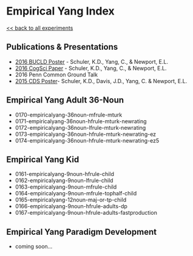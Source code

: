 # Empirical Yang Index
[\<\< back to all experiments][1]

## Publications & Presentations
- [2016 BUCLD Poster][2] - Schuler, K.D., Yang, C., & Newport, E.L.
- [2016 CogSci Paper][3] - Schuler, K.D., Yang, C., & Newport, E.L.
- 2016 Penn Common Ground Talk
- [2015 CDS Poster][4]- Schuler, K.D., Davis, J.D., Yang, C. & Newport, E.L.

## Empirical Yang Adult 36-Noun
- 0170-empiricalyang-36noun-mfrule-mturk
- 0171-empiricalyang-36noun-hfrule-mturk-newrating
- 0172-empiricalyang-36noun-lfrule-mturk-newrating
- 0173-empiricalyang-36noun-hfrule-mturk-newrating-ez
- 0174-empiricalyang-36noun-hfrule-mturk-newrating-ez5

## Empirical Yang Kid
- 0161-empiricalyang-9noun-hfrule-child
- 0162-empiricalyang-9noun-lfrule-child
- 0163-empiricalyang-9noun-mfrule-child
- 0164-empiricalyang-9noun-mfrule-tophalf-child
- 0165-empiricalyang-12noun-maj-or-tp-child
- 0166-empiricalyang-9noun-hfrule-adults-dp
- 0167-empiricalyang-9noun-hfrule-adults-fastproduction

## Empirical Yang Paradigm Development
- coming soon…

[1]:	http://kathrynschuler.com/analyses
[2]:	http://kathrynschuler.com/assets/pdf/2016-SchulerYangNewport-BUCLD.pdf
[3]:	http://kathrynschuler.com/assets/pdf/2016-SchulerYangNewport.pdf
[4]:	http://kathrynschuler.com/assets/pdf/2015-SchulerDavisYangNewport.pdf